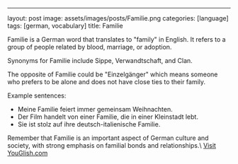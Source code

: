 ---
layout: post
image: assets/images/posts/Familie.png
categories: [language]
tags: [german, vocabulary]
title: Familie

Familie is a German word that translates to "family" in English. It refers to a group of people related by blood, marriage, or adoption. 

Synonyms for Familie include Sippe, Verwandtschaft, and Clan.

The opposite of Familie could be "Einzelgänger" which means someone who prefers to be alone and does not have close ties to their family.

Example sentences:

- Meine Familie feiert immer gemeinsam Weihnachten.
- Der Film handelt von einer Familie, die in einer Kleinstadt lebt.
- Sie ist stolz auf ihre deutsch-italienische Familie. 

Remember that Familie is an important aspect of German culture and society, with strong emphasis on familial bonds and relationships.\ <a id="yg-widget-0" class="youglish-widget" data-query="Familie" data-lang="german" data-components="8412" data-auto-start="0" data-bkg-color="theme_light" data-title="How%20to%20pronounce%20Familie%20in%20German"  rel="nofollow" href="https://youglish.com">Visit YouGlish.com</a><script async src="https://youglish.com/public/emb/widget.js" charset="utf-8"></script>